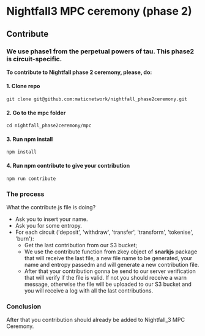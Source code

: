 # Nightfall3 MPC ceremony (phase 2)

## Contribute

### We use phase1 from the perpetual powers of tau. This phase2 is circuit-specific.

**To contribute to Nightfall phase 2 ceremony, please, do:**

#### 1. Clone repo

```
git clone git@github.com:maticnetwork/nightfall_phase2ceremony.git
```

#### 2. Go to the mpc folder

```
cd nightfall_phase2ceremony/mpc
```

#### 3. Run npm install

```
npm install
```

#### 4. Run npm contribute to give your contribution

```
npm run contribute
```

### The process

What the contribute.js file is doing?

- Ask you to insert your name.
- Ask you for some entropy.
- For each circuit ('deposit', 'withdraw', 'transfer', 'transform', 'tokenise', 'burn'):
  - Get the last contribution from our S3 bucket;
  - We use the contribute function from zkey object of **snarkjs** package that will receive the
    last file, a new file name to be generated, your name and entropy passedm and will generate a
    new contribution file.
  - After that your contribution gonna be send to our server verification that will verify if the
    file is valid. If not you should receive a warn message, otherwise the file will be uploaded to
    our S3 bucket and you will receive a log with all the last contributions.

### Conclusion

After that you contribution should already be added to Nightfall_3 MPC Ceremony.
